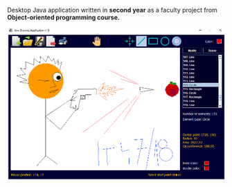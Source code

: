 Desktop Java application written in **second year** as a faculty project from **Object-oriented programming course.**

![Alt text](screenshot.PNG?raw=true "Application Screenshot")